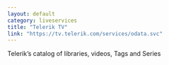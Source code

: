 ```yaml
---
layout: default
category: liveservices
title: "Telerik TV"
link: "https://tv.telerik.com/services/odata.svc"
---
```

Telerik’s catalog of libraries, videos, Tags and Series
